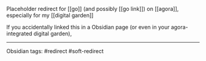 Placeholder redirect for [[go]] (and possibly [[go link]]) on [[agora]], especially for my [[digital garden]]

If you accidentally linked this in a Obsidian page (or even in your agora-integrated digital garden),

---
Obsidian tags: #redirect #soft-redirect